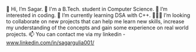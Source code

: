 👋 Hi, I’m Sagar.
🏫 I'm a B.Tech. student in Computer Science.
👀 I’m interested in coding.
🌱 I’m currently learning DSA with C++.
👨🏿‍💻 I’m looking to collaborate on new projects that can help me learn new skills, increase my understanding of the concepts and gain some experience on real world projects.
📫 You can contact me via my linkedin - www.linkedin.com/in/sagargulia001/
